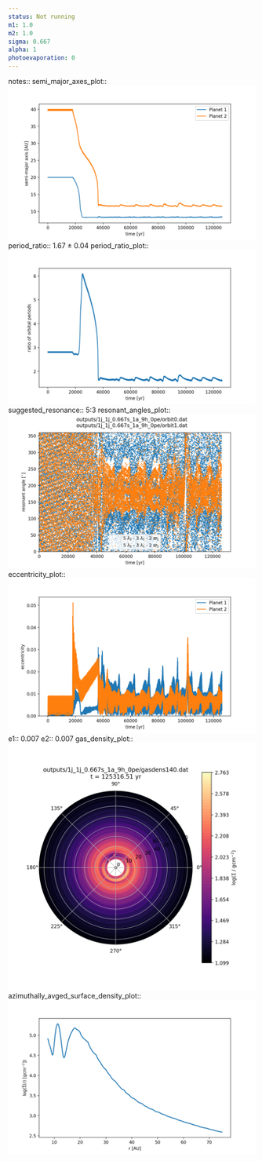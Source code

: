 ```yaml
---
status: Not running
m1: 1.0
m2: 1.0
sigma: 0.667
alpha: 1
photoevaporation: 0
---
```


notes::
semi_major_axes_plot:: ![semi_major_axes_1j_1j_0.667s_1a_9h_0pe.png](plots/semi_major_axes/semi_major_axes_1j_1j_0.667s_1a_9h_0pe.png)
period_ratio:: 1.67 ± 0.04
period_ratio_plot:: ![period_ratio_1j_1j_0.667s_1a_9h_0pe.png](plots/period_ratio/period_ratio_1j_1j_0.667s_1a_9h_0pe.png)
suggested_resonance:: 5:3
resonant_angles_plot:: ![resonant_angles_1j_1j_0.667s_1a_9h_0pe.png](plots/resonant_angles/resonant_angles_1j_1j_0.667s_1a_9h_0pe.png)
eccentricity_plot:: ![eccentricity_1j_1j_0.667s_1a_9h_0pe.png](plots/eccentricity/eccentricity_1j_1j_0.667s_1a_9h_0pe.png)
e1:: 0.007
e2:: 0.007
gas_density_plot:: ![gas_density_1j_1j_0.667s_1a_9h_0pe.png](plots/gas_density/gas_density_1j_1j_0.667s_1a_9h_0pe.png)
azimuthally_avged_surface_density_plot:: ![azimuthally_avged_surface_density_1j_1j_0.667s_1a_9h_0pe.png](plots/azimuthally_avged_surface_density/azimuthally_avged_surface_density_1j_1j_0.667s_1a_9h_0pe.png)
